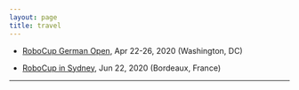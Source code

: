 ```yaml
---
layout: page
title: travel
---
```


- [RoboCup German Open](http://google.com), Apr 22-26, 2020 (Washington, DC)

- [RoboCup in Sydney](http://google.com), Jun 22, 2020 (Bordeaux, France)

---
